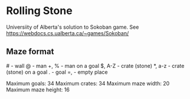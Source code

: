 
# Rolling Stone

Universiity of Alberta's solution to Sokoban game. See https://webdocs.cs.ualberta.ca/~games/Sokoban/

## Maze format

 \# - wall
 @ - man
 +, % - man on a goal
 $, A-Z - crate (stone)
 \*, a-z - crate (stone) on a goal
 . - goal
 =, <space> - empty place

Maximum goals: 34
Maximum crates: 34
Maximum maze width: 20
Maximum maze height: 16
